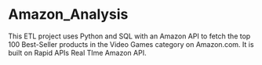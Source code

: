 # Amazon_Analysis

This ETL project uses Python and SQL with an Amazon API to fetch the top 100 Best-Seller products in the Video Games category on Amazon.com. It is built on Rapid APIs Real TIme Amazon API.
